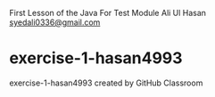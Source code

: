 First Lesson of the Java For Test Module
Ali Ul Hasan
syedali0336@gmail.com

# exercise-1-hasan4993
exercise-1-hasan4993 created by GitHub Classroom
